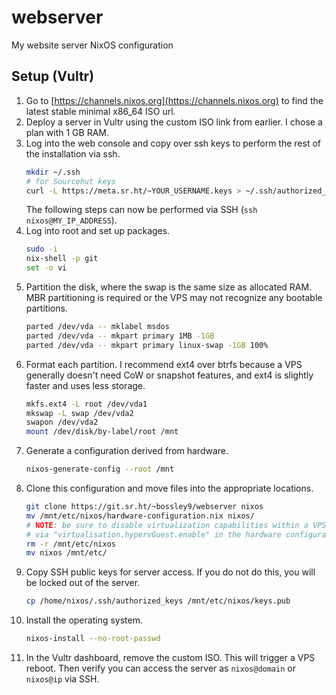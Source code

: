# webserver

My website server NixOS configuration

## Setup (Vultr)

1. Go to [https://channels.nixos.org](https://channels.nixos.org) to find the latest stable minimal x86_64 ISO url.
2. Deploy a server in Vultr using the custom ISO link from earlier. I chose a plan with 1 GB RAM.
3. Log into the web console and copy over ssh keys to perform the rest of the installation via ssh.
    ```sh
    mkdir ~/.ssh
    # for Sourcehut keys
    curl -L https://meta.sr.ht/~YOUR_USERNAME.keys > ~/.ssh/authorized_keys
    ```
    The following steps can now be performed via SSH (`ssh nixos@MY_IP_ADDRESS`).
4. Log into root and set up packages.
    ```sh
    sudo -i
    nix-shell -p git
    set -o vi
5. Partition the disk, where the swap is the same size as allocated RAM. MBR partitioning is required or the VPS may not recognize any bootable partitions.
    ```sh
    parted /dev/vda -- mklabel msdos
    parted /dev/vda -- mkpart primary 1MB -1GB
    parted /dev/vda -- mkpart primary linux-swap -1GB 100%
    ```
6. Format each partition. I recommend ext4 over btrfs because a VPS generally doesn't need CoW or snapshot features, and ext4 is slightly faster and uses less storage.
    ```sh
    mkfs.ext4 -L root /dev/vda1
    mkswap -L swap /dev/vda2
    swapon /dev/vda2
    mount /dev/disk/by-label/root /mnt
    ```
7. Generate a configuration derived from hardware.
    ```sh
    nixos-generate-config --root /mnt
    ```
8. Clone this configuration and move files into the appropriate locations.
    ```sh
    git clone https://git.sr.ht/~bossley9/webserver nixos
    mv /mnt/etc/nixos/hardware-configuration.nix nixos/
    # NOTE: be sure to disable virtualization capabilities within a VPS
    # via "virtualisation.hypervGuest.enable" in the hardware configuration
    rm -r /mnt/etc/nixos
    mv nixos /mnt/etc/
    ```
9. Copy SSH public keys for server access. If you do not do this, you will be locked out of the server.
    ```sh
    cp /home/nixos/.ssh/authorized_keys /mnt/etc/nixos/keys.pub
    ```
10. Install the operating system.
    ```sh
    nixos-install --no-root-passwd
    ```
11. In the Vultr dashboard, remove the custom ISO. This will trigger a VPS reboot. Then verify you can access the server as `nixos@domain` or `nixos@ip` via SSH.
